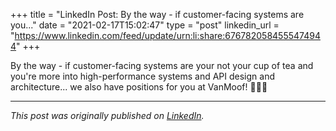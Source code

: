 +++
title = "LinkedIn Post: By the way - if customer-facing systems are you..."
date = "2021-02-17T15:02:47"
type = "post"
linkedin_url = "https://www.linkedin.com/feed/update/urn:li:share:6767820584555474944"
+++

By the way - if customer-facing systems are your not your cup of tea and you're more into high-performance systems and API design and architecture... we also have positions for you at VanMoof! 🧑‍💻🚀

---

*This post was originally published on [LinkedIn](https://www.linkedin.com/in/adrianmoreno/recent-activity/all/).*